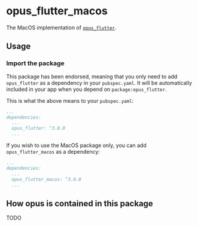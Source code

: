 # opus_flutter_macos

The MacOS implementation of [`opus_flutter`][1].

## Usage

### Import the package

This package has been endorsed, meaning that you only need to add `opus_flutter`
as a dependency in your `pubspec.yaml`. It will be automatically included in your app
when you depend on `package:opus_flutter`.

This is what the above means to your `pubspec.yaml`:

```yaml
...
dependencies:
  ...
  opus_flutter: ^3.0.0
  ...
```

If you wish to use the MacOS package only, you can add `opus_flutter_macos` as a
dependency:

```yaml
...
dependencies:
  ...
  opus_flutter_macos: ^3.0.0
  ...
```

## How opus is contained in this package
[comment]: <> (Until Flutters Windows build system is more mature, we are follwing the recommendation from [Define distribution system for native libraries in Pub and/or Flutter]&#40;https://github.com/dart-lang/sdk/issues/36712&#41;.)
[comment]: <> (This means, that prebuild opus libraries are contained in this package for x86 and x86_64 architectures. They are on runtime copied to a temporary directory using [path_provider]&#40;https://pub.dev/packages/path_provider&#41; and then loaded from there. The contained binaries were build using docker with [`Dockerfile`][2].)
TODO

[1]: ../opus_flutter
[2]: ./Dockerfile